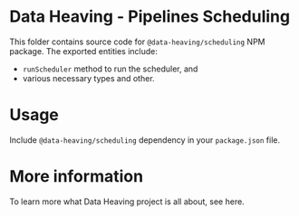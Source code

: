 # Data Heaving - Pipelines Scheduling
This folder contains source code for `@data-heaving/scheduling` NPM package.
The exported entities include:
- `runScheduler` method to run the scheduler, and
- various necessary types and other.

# Usage
Include `@data-heaving/scheduling` dependency in your `package.json` file.

# More information
To learn more what Data Heaving project is all about, see here.